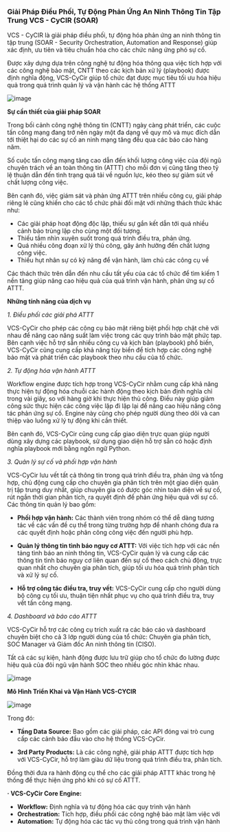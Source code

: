 ### Giải Pháp Điều Phối, Tự Động Phản Ứng An Ninh Thông Tin Tập Trung VCS - CyCIR (SOAR)

VCS - CyCIR là giải pháp điều phối, tự động hóa phản ứng an ninh thông tin tập trung (SOAR - Security Orchestration, Automation and Response) giúp xác định, ưu tiên và tiêu chuẩn hóa cho các chức năng ứng phó sự cố.

Được xây dựng dựa trên công nghệ tư động hóa thông qua việc tích hợp với các công nghệ bảo mật, CNTT theo các kịch bản xử lý (playbook) được định nghĩa động, VCS-CyCir giúp tổ chức đạt được mục tiêu tối ưu hóa hiệu quả trong quá trình quản lý và vận hành các hệ thống ATTT

![image](https://user-images.githubusercontent.com/69178270/142329885-b146806c-6731-4f19-aec7-c641d0f3aa90.png)

**Sự cần thiết của giải pháp SOAR**

Trong bối cảnh công nghệ thông tin (CNTT) ngày càng phát triển, các cuộc tấn công mạng đang trở nên ngày một đa dạng về quy mô và mục đích dẫn tới thiệt hại do các sự cố an ninh mạng tăng đều qua các báo cáo hàng năm.

Số cuộc tấn công mạng tăng cao dẫn đến khối lượng công việc của đội ngũ chuyên trách về an toàn thông tin (ATTT) cho mỗi đơn vị cũng tăng theo tỷ lệ thuận dẫn đến tình trạng quá tải về nguồn lực, kéo theo sự giảm sút về chất lượng công việc.

Bên cạnh đó, việc giám sát và phản ứng ATTT trên nhiều công cụ, giải pháp riêng lẻ cũng khiến cho các tổ chức phải đối mặt với những thách thức khác như:

 - Các giải pháp hoạt động độc lập, thiếu sự gắn kết dẫn tới quá nhiều cảnh báo trùng lặp cho cùng một đối tượng.
 - Thiếu tầm nhìn xuyên suốt trong quá trình điều tra, phản ứng.
 - Quá nhiều công đoạn xử lý thủ công, gây ảnh hưởng đến chất lượng công việc.
 - Thiếu hụt nhân sự có kỹ năng để vận hành, làm chủ các công cụ về

Các thách thức trên dẫn đến nhu cầu tất yếu của các tổ chức để tìm kiếm 1 nền tảng giúp nâng cao hiệu quả của quá trình vận hành, phản ứng sự cố ATTT.

**Những tính năng của dịch vụ**

_1. Điều phối các giải phá ATTT_

VCS-CyCir cho phép các công cụ bảo mật riêng biệt phối hợp chặt chẽ với nhau để nâng cao năng suất làm việc trong các quy trình bảo mật phức tạp. Bên cạnh việc hỗ trợ sẵn nhiều công cụ và kịch bản (playbook) phổ biến, VCS-CyCir cũng cung cấp khả năng tùy biến để tích hợp các công nghệ bảo mật và phát triển các playbook theo nhu cầu của tổ chức.

_2. Tự động hóa vận hành ATTT_

Workflow engine được tích hợp trong VCS-CyCir nhằm cung cấp khả năng thực hiện tự động hóa chuỗi các hành động theo kịch bản định nghĩa chỉ trong vài giây, so với hàng giờ khi thực hiện thủ công. Điều này giúp giảm công sức thực hiện các công việc lặp đi lặp lại để nâng cao hiệu năng công tác phản ứng sự cố.
Engine này cũng cho phép người dùng theo dõi và can thiệp vào luồng  xử lý tự động khi cần thiết.

Bên cạnh đó, VCS-CyCir cũng cung cấp giao diện trực quan giúp người dùng xây dựng các playbook, sử dụng giao diện hỗ trợ sẵn có hoặc định nghĩa playbook mới bằng ngôn ngữ Python.

_3. Quản lý sự cố và phối hợp vận hành_

VCS-CyCir lưu vết tất cả thông tin trong quá trình điều tra, phản ứng và tổng hợp, chủ động cung cấp cho chuyên gia phân tích trên một giao diện quản trị tập trung duy nhất, giúp chuyên gia có được góc nhìn toàn diện về sự cố, rút ngắn thời gian phân tích, ra quyết định để phản ứng hiệu quả với sự cố. Các thông tin quản lý bao gồm:

 - **Phối hợp vận hành:** Các thành viên trong nhóm có thể dễ dàng tương tác về các vấn đề cụ thể trong từng trường hợp để nhanh chóng đưa ra các quyết định hoặc phân công công việc đến người phù hợp.

 - **Quản lý thông tin tình báo nguy cơ ATTT:** Với việc tích hợp với các nền tảng tình báo an ninh thông tin, VCS-CyCir quản lý và cung cấp các thông tin tình báo nguy cơ liên quan đến sự cố theo cách chủ động, trực quan nhất cho chuyên gia phân tích, giúp tối ưu hóa quá trình phân tích và xử lý sự cố.

 - **Hỗ trợ công tác điều tra, truy vết:** VCS-CyCir cung cấp cho người dùng bộ công cụ tối ưu, thuận tiện nhất phục vụ cho quá trình điều tra, truy vết tấn công mạng.

_4. Dashboard và báo cáo ATTT_

VCS-CyCir hỗ trợ các công cụ trích xuất ra các báo cáo và dashboard chuyên biệt cho cả 3 lớp người dùng của tổ chức: Chuyên gia phân tích, SOC Manager và Giám đốc An ninh thông tin (CISO).

Tất cả các sự kiện, hành động được lưu trữ giúp cho tổ chức đo lường được hiệu quả của đôi ngũ vận hành SOC theo nhiều góc nhìn khác nhau.

![image](https://user-images.githubusercontent.com/69178270/142331742-e0400401-780d-49f2-90bc-c91af657e080.png)

**Mô Hình Triển Khai và Vận Hành VCS-CYCIR**

![image](https://user-images.githubusercontent.com/69178270/142331765-23317796-1a00-46d6-8688-e6638e994a89.png)

Trong đó:

 - **Tầng Data Source:** Bao gồm các giải pháp, các API đóng vai trò cung cấp các cảnh báo đầu vào cho hệ thống VCS-CyCir.

 - **3rd Party Products:** Là các công nghệ, giải pháp ATTT được tích hợp với VCS-CyCir, hỗ trợ làm giàu dữ liệu trong quá trình điều tra, phân tích.

 Đồng thời đưa ra hành động cụ thể cho các giải pháp ATTT khác trong hệ thống để thực hiện ứng phó khi có sự cố ATTT.

**· VCS-CyCir Core Engine:**

 - **Workflow:** Định nghĩa và tự động hóa các quy trình vận hành
 - **Orchestration:** Tích hợp, điều phối các công nghệ bảo mật làm việc với
 - **Automation:** Tự động hóa các tác vụ thủ công trong quá trình vận hành

